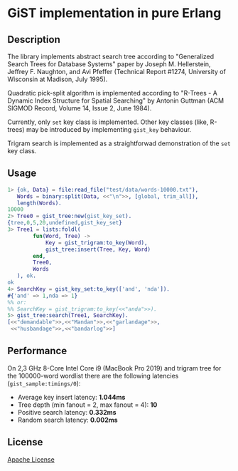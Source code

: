 # GiST implementation in pure Erlang

## Description

The library implements abstract search tree according to "Generalized Search Trees for Database Systems" paper by
Joseph M. Hellerstein, Jeffrey F. Naughton, and Avi Pfeffer (Technical Report #1274, University of Wisconsin at Madison, July 1995).

Quadratic pick-split algorithm is implemented according to "R-Trees - A Dynamic Index Structure for Spatial Searching"
by Antonin Guttman (ACM SIGMOD Record, Volume 14, Issue 2, June 1984).

Currently, only `set` key class is implemented. Other key classes (like, R-trees) may be introduced by implementing `gist_key` behaviour.

Trigram search is implemented as a straightforwad demonstration of the `set` key class.

## Usage

```erlang
1> {ok, Data} = file:read_file("test/data/words-10000.txt"),
   Words = binary:split(Data, <<"\n">>, [global, trim_all]),
   length(Words).
10000
2> Tree0 = gist_tree:new(gist_key_set).
{tree,0,5,20,undefined,gist_key_set}
3> Tree1 = lists:foldl(
        fun(Word, Tree) ->
            Key = gist_trigram:to_key(Word),
            gist_tree:insert(Tree, Key, Word)
        end,
        Tree0,
        Words
   ), ok.
ok
4> SearchKey = gist_key_set:to_key(['and', 'nda']).
#{'and' => 1,nda => 1}
%% or:
%% SearchKey = gist_trigram:to_key(<<"anda">>).
5> gist_tree:search(Tree1, SearchKey).
[<<"demandable">>,<<"Mandan">>,<<"garlandage">>,
 <<"husbandage">>,<<"bandarlog">>]
```

## Performance

On 2,3 GHz 8-Core Intel Core i9 (MacBook Pro 2019) and
trigram tree for the 100000-word wordlist there are the
following latencies (`gist_sample:timings/0`):

* Average key insert latency: **1.044ms**
* Tree depth (min fanout = 2, max fanout = 4): **10**
* Positive search latency: **0.332ms**
* Random search latency: **0.002ms**

## License

[Apache License](LICENSE)
